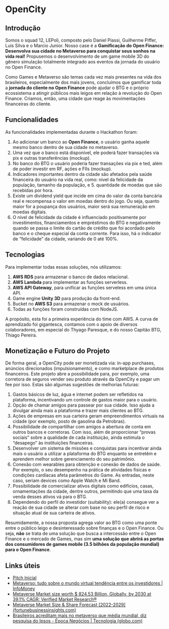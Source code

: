 # OpenCity

## Introdução
Somos o squad 12, LEPoli, composto pelo Daniel Piassi, Guilherme Piffer, Luis Silva e o Marcio Junior. Nosso case é a **Gamificação do Open Finance: Desenvolva sua cidade no Metaverso para conquistar seus sonhos na vida real!** Propusemos o desenvolvimento de um game mobile 3D do gênero simulação totalmente integrado aos eventos da jornada do usuário no Open Finance.

Como Games e Metaverso são temas cada vez mais presentes na vida dos brasileiros, especialmente dos mais jovens, concluímos que gamificar toda a **jornada do cliente no Open Finance** pode ajudar o BTG e o próprio ecossistema a atingir públicos mais leigos em relação à revolução do Open Finance. Criamos, então, uma cidade que reage às movimentações financeiras do cliente.

## Funcionalidades
As funcionalidades implementadas durante o Hackathon foram:

1. Ao adicionar um banco ao **Open Finance**, o usuário ganha aquele mesmo banco dentro de sua cidade no metaverso.
2. Uma vez que o banco está disponível, ele poderá fazer transações via pix e outras transferências (mockup).
3. No banco do BTG o usuário poderia fazer transações via pix e ted, além de poder investir em RF, ações e FIIs (mockup).
4. Indicadores importantes dentro da cidade são afetados pela saúde financeira do usuário na vida real, como: nível da felicidade da população, tamanho da população,  e 5. quantidade de moedas que são recebidas por hora.
6. Existe um dividend yield que incide em cima do valor da conta bancária real e recompensa o valor em moedas dentro do jogo. Ou seja, quanto maior for a poupança dos usuários, maior será sua remuneração em moedas digitais.
7. O nível de felicidade da cidade é influenciado positivamente por investimentos, financiamentos e empréstimos do BTG e negativamente quando se passa o limite do cartão de crédito que foi acordado pelo banco e o cheque especial da conta corrente. Para isso, há o indicador de “felicidade” da cidade, variando de 0 até 100%.

## Tecnologias
Para implementar todas essas soluções, nós utilizamos:
1. **AWS RDS** para armazenar o banco de dados relacional.
2. **AWS Lambda** para implementar as funções serverless.
3. **AWS API Gateway**, para unificar as funções serveless em uma única API.
4. Game engine **Unity 3D** para produção da front-end.
5. Bucket no **AWS S3** para armazenar o mock de usuários.
6. Todas as funções foram construídas com NodeJS.

A propósito, esta foi a primeira experiência do time com AWS. A curva de aprendizado foi gigantesca, contamos com o apoio de diversos colaboradores, em especial do Thyago Paresque, e do nosso Capitão BTG, Thiago Pereira.

## Monetização e Futuro do Projeto
De forma geral, a OpenCity pode ser monetizada via: in-app purchases, anúncios direcionados (impulsionamento), e como marketplace de produtos financeiros. Este projeto abre a possibilidade para, por exemplo, uma corretora de seguros vender seu produto através da OpenCity e pagar um fee por isso. Estas são algumas sugestões de melhorias futuras:

1. Gastos básicos de luz, água e internet podem ser refletidos na plataforma, incentivando um controle de gastos maior para o usuário.
2. Opção de chamar amigos para passear por sua cidade. Isso ajuda a divulgar ainda mais a plataforma e trazer mais clientes ao BTG.
3. Ações de empresas em sua carteira geram empreendimentos virtuais na cidade (por exemplo, posto de gasolina da Petrobras).
4. Possibilidade de compartilhar com amigos a abertura de conta em outros bancos e corretoras. Com isso, além de proporcionar “provas sociais” sobre a qualidade de cada instituição, ainda estimula o “desapego” às instituições financeiras.
5. Desenvolver um sistema de missões e conquistas para incentivar ainda mais o usuário a utilizar a plataforma do BTG enquanto se entretêm e aprendem melhor sobre gerenciamento do seu patrimônio.
6. Conexão com wearables para obtenção e conexão de dados de saúde. Por exemplo, o seu desempenho na prática de atividades físicas e condições cardíacas afeta parâmetros do Game. As entradas, neste caso, seriam devices como Apple Watch e Mi Band.
7. Possibilidade de comercializar ativos digitais como edifícios, casas, ornamentações da cidade, dentre outros, permitindo que uma taxa da venda desses ativos vá para o BTG.
8. Dependendo do perfil do investidor (suitability): ele(a) consegue ver a reação de sua cidade se alterar com base no seu perfil de risco e situação atual de sua carteira de ativos.

Resumidamente, a nossa proposta agrega valor ao BTG como uma ponte entre o público leigo e desinteressado sobre finanças e o Open Finance. Ou seja, **não** se trata de uma solução que busca a intercessão entre o Open Finance e o mercado de Games, mas sim **uma solução que abrirá as portas dos consumidores de games mobile (3.5 bilhões da população mundial) para o Open Finance**.

## Links úteis
- [Pitch Inicial](https://docs.google.com/presentation/d/1nKYlO588n5BFxUayJCHv0Heqg_4Yy5C3w3-Vfi6ETyk/)
- [Metaverso: tudo sobre o mundo virtual tendência entre os investidores | InfoMoney](https://www.infomoney.com.br/guias/metaverso/)
- [Metaverse Market size worth $ 824.53 Billion, Globally, by 2030 at 39.1% CAGR: Verified Market Research®](https://www.fortunebusinessinsights.com/metaverse-market-106574)
- [Metaverse Market Size & Share Forecast [2022-2029] (fortunebusinessinsights.com)](https://www.fortunebusinessinsights.com/metaverse-market-106574)
- [Brasileiros acreditam mais no metaverso que média mundial, diz pesquisa do Ipsos - Época Negócios | Tecnologia (globo.com)](https://epocanegocios.globo.com/Tecnologia/noticia/2022/06/brasileiros-acreditam-mais-no-metaverso-que-media-mundial-diz-pesquisa-do-ipsos.html)
